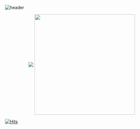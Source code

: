 
<!--
**kmonguu/kmonguu** is a ✨ _special_ ✨ repository because its `README.md` (this file) appears on your GitHub profile.

Here are some ideas to get you started:

- 🔭 I’m currently working on ...
- 🌱 I’m currently learning ...
- 👯 I’m looking to collaborate on ...
- 🤔 I’m looking for help with ...
- 💬 Ask me about ...
- 📫 How to reach me: ...
- 😄 Pronouns: ...
- ⚡ Fun fact: ...
-->

![header](https://capsule-render.vercel.app/api?type=waving&color=#E8E4E4&height=300&section=header&text=KIM&nbsp;NAYEON&fontSize=90)

<div align="center">
 <img align="center" src="https://github-readme-stats.vercel.app/api?username=kmonguu&theme=flag-india&show_icons=true" />
 <img align="center" src="http://mazassumnida.wtf/api/generate_badge?boj=kmonguu" width="330" />
</div>

[![Hits](https://hits.seeyoufarm.com/api/count/incr/badge.svg?url=https%3A%2F%2Fgithub.com%2Fkmonguu&count_bg=%23FFCF9F&title_bg=%238C8C8C&icon=&icon_color=%23E7E7E7&title=hits&edge_flat=false)](https://hits.seeyoufarm.com)
